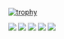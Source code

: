 [![trophy](https://github-profile-trophy.vercel.app/?username=EugeneDyatl0v)](https://github.com/EugeneDyatl0v/github-profile-trophy)

![](https://github-profile-summary-cards.vercel.app/api/cards/profile-details?username=EugeneDyatl0v&theme=github_dark)
![](https://github-profile-summary-cards.vercel.app/api/cards/most-commit-language?username=EugeneDyatl0v&theme=github_dark)
![](https://github-profile-summary-cards.vercel.app/api/cards/repos-per-language?username=EugeneDyatl0v&theme=github_dark)
![](https://github-profile-summary-cards.vercel.app/api/cards/stats?username=EugeneDyatl0v&theme=github_dark)
![](https://github-profile-summary-cards.vercel.app/api/cards/productive-time?username=EugeneDyatl0v&theme=github_dark&utcOffset=3)

